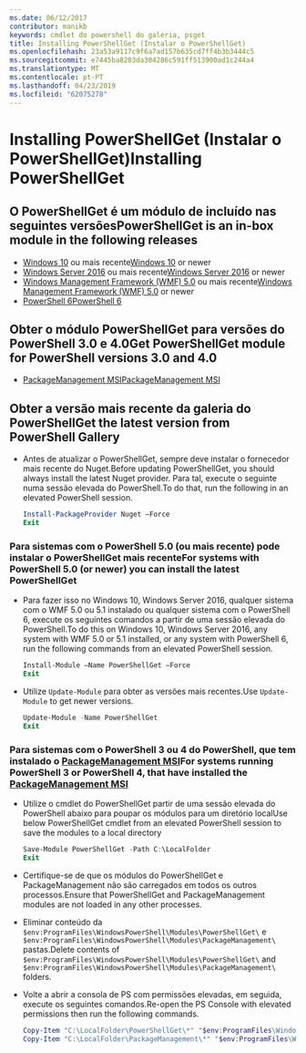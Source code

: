 ```yaml
---
ms.date: 06/12/2017
contributor: manikb
keywords: cmdlet do powershell do galeria, psget
title: Installing PowerShellGet (Instalar o PowerShellGet)
ms.openlocfilehash: 23a53a9117c9f6a7ad157b635cd7ff4b3b3444c5
ms.sourcegitcommit: e7445ba8203da304286c591ff513900ad1c244a4
ms.translationtype: MT
ms.contentlocale: pt-PT
ms.lasthandoff: 04/23/2019
ms.locfileid: "62075278"
---
```

# <a name="installing-powershellget"></a><span data-ttu-id="d7143-103">Installing PowerShellGet (Instalar o PowerShellGet)</span><span class="sxs-lookup"><span data-stu-id="d7143-103">Installing PowerShellGet</span></span>

## <a name="powershellget-is-an-in-box-module-in-the-following-releases"></a><span data-ttu-id="d7143-104">O PowerShellGet é um módulo de incluído nas seguintes versões</span><span class="sxs-lookup"><span data-stu-id="d7143-104">PowerShellGet is an in-box module in the following releases</span></span>

- <span data-ttu-id="d7143-105">[Windows 10](https://www.microsoft.com/windows) ou mais recente</span><span class="sxs-lookup"><span data-stu-id="d7143-105">[Windows 10](https://www.microsoft.com/windows) or newer</span></span>
- <span data-ttu-id="d7143-106">[Windows Server 2016](/windows-server/windows-server) ou mais recente</span><span class="sxs-lookup"><span data-stu-id="d7143-106">[Windows Server 2016](/windows-server/windows-server) or newer</span></span>
- <span data-ttu-id="d7143-107">[Windows Management Framework (WMF) 5.0](https://www.microsoft.com/download/details.aspx?id=50395) ou mais recente</span><span class="sxs-lookup"><span data-stu-id="d7143-107">[Windows Management Framework (WMF) 5.0](https://www.microsoft.com/download/details.aspx?id=50395) or newer</span></span>
- [<span data-ttu-id="d7143-108">PowerShell 6</span><span class="sxs-lookup"><span data-stu-id="d7143-108">PowerShell 6</span></span>](https://github.com/PowerShell/PowerShell/releases)

## <a name="get-powershellget-module-for-powershell-versions-30-and-40"></a><span data-ttu-id="d7143-109">Obter o módulo PowerShellGet para versões do PowerShell 3.0 e 4.0</span><span class="sxs-lookup"><span data-stu-id="d7143-109">Get PowerShellGet module for PowerShell versions 3.0 and 4.0</span></span>

- [<span data-ttu-id="d7143-110">PackageManagement MSI</span><span class="sxs-lookup"><span data-stu-id="d7143-110">PackageManagement MSI</span></span>](https://www.microsoft.com/download/details.aspx?id=51451)

## <a name="get-the-latest-version-from-powershell-gallery"></a><span data-ttu-id="d7143-111">Obter a versão mais recente da galeria do PowerShell</span><span class="sxs-lookup"><span data-stu-id="d7143-111">Get the latest version from PowerShell Gallery</span></span>

- <span data-ttu-id="d7143-112">Antes de atualizar o PowerShellGet, sempre deve instalar o fornecedor mais recente do Nuget.</span><span class="sxs-lookup"><span data-stu-id="d7143-112">Before updating PowerShellGet, you should always install the latest Nuget provider.</span></span> <span data-ttu-id="d7143-113">Para tal, execute o seguinte numa sessão elevada do PowerShell.</span><span class="sxs-lookup"><span data-stu-id="d7143-113">To do that, run the following in an elevated PowerShell session.</span></span>

  ```powershell
  Install-PackageProvider Nuget –Force
  Exit
  ```

### <a name="for-systems-with-powershell-50-or-newer-you-can-install-the-latest-powershellget"></a><span data-ttu-id="d7143-114">Para sistemas com o PowerShell 5.0 (ou mais recente) pode instalar o PowerShellGet mais recente</span><span class="sxs-lookup"><span data-stu-id="d7143-114">For systems with PowerShell 5.0 (or newer) you can install the latest PowerShellGet</span></span>

- <span data-ttu-id="d7143-115">Para fazer isso no Windows 10, Windows Server 2016, qualquer sistema com o WMF 5.0 ou 5.1 instalado ou qualquer sistema com o PowerShell 6, execute os seguintes comandos a partir de uma sessão elevada do PowerShell.</span><span class="sxs-lookup"><span data-stu-id="d7143-115">To do this on Windows 10, Windows Server 2016, any system with WMF 5.0 or 5.1 installed, or any system with PowerShell 6, run the following commands from an elevated PowerShell session.</span></span>

  ```powershell
  Install-Module –Name PowerShellGet –Force
  Exit
  ```

- <span data-ttu-id="d7143-116">Utilize `Update-Module` para obter as versões mais recentes.</span><span class="sxs-lookup"><span data-stu-id="d7143-116">Use `Update-Module` to get newer versions.</span></span>

  ```powershell
  Update-Module -Name PowerShellGet
  Exit
  ```

### <a name="for-systems-running-powershell-3-or-powershell-4-that-have-installed-the-packagemanagement-msihttpswwwmicrosoftcomdownloaddetailsaspxid51451"></a><span data-ttu-id="d7143-117">Para sistemas com o PowerShell 3 ou 4 do PowerShell, que tem instalado o [PackageManagement MSI](https://www.microsoft.com/download/details.aspx?id=51451)</span><span class="sxs-lookup"><span data-stu-id="d7143-117">For systems running PowerShell 3 or PowerShell 4, that have installed the [PackageManagement MSI](https://www.microsoft.com/download/details.aspx?id=51451)</span></span>

- <span data-ttu-id="d7143-118">Utilize o cmdlet do PowerShellGet partir de uma sessão elevada do PowerShell abaixo para poupar os módulos para um diretório local</span><span class="sxs-lookup"><span data-stu-id="d7143-118">Use below PowerShellGet cmdlet from an elevated PowerShell session to save the modules to a local directory</span></span>

  ```powershell
  Save-Module PowerShellGet -Path C:\LocalFolder
  Exit
  ```

- <span data-ttu-id="d7143-119">Certifique-se de que os módulos do PowerShellGet e PackageManagement não são carregados em todos os outros processos.</span><span class="sxs-lookup"><span data-stu-id="d7143-119">Ensure that PowerShellGet and PackageManagement modules are not loaded in any other processes.</span></span>
- <span data-ttu-id="d7143-120">Eliminar conteúdo da `$env:ProgramFiles\WindowsPowerShell\Modules\PowerShellGet\` e `$env:ProgramFiles\WindowsPowerShell\Modules\PackageManagement\` pastas.</span><span class="sxs-lookup"><span data-stu-id="d7143-120">Delete contents of `$env:ProgramFiles\WindowsPowerShell\Modules\PowerShellGet\` and  `$env:ProgramFiles\WindowsPowerShell\Modules\PackageManagement\` folders.</span></span>
- <span data-ttu-id="d7143-121">Volte a abrir a consola de PS com permissões elevadas, em seguida, execute os seguintes comandos.</span><span class="sxs-lookup"><span data-stu-id="d7143-121">Re-open the PS Console with elevated permissions then run the following commands.</span></span>

  ```powershell
  Copy-Item "C:\LocalFolder\PowerShellGet\*" "$env:ProgramFiles\WindowsPowerShell\Modules\PowerShellGet\" -Recurse -Force
  Copy-Item "C:\LocalFolder\PackageManagement\*" "$env:ProgramFiles\WindowsPowerShell\Modules\PackageManagement\" -Recurse -Force
  ```
